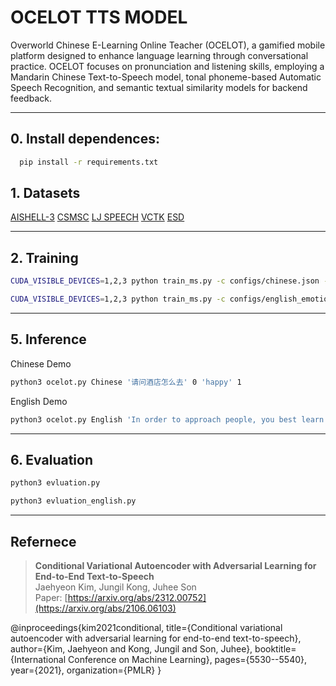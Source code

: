 # OCELOT TTS MODEL

Overworld Chinese E-Learning Online Teacher (OCELOT),
a gamified mobile platform designed to enhance language learning
through conversational practice. OCELOT focuses on pronunciation
and listening skills, employing a Mandarin Chinese Text-to-Speech
model, tonal phoneme-based Automatic Speech Recognition, and
semantic textual similarity models for backend feedback.

---
## 0. Install dependences:
  ```bash
    pip install -r requirements.txt
  ```
## 1. Datasets
  [AISHELL-3](https://www.aishelltech.com/aishell_3)
  [CSMSC](https://www.data-baker.com/open_source.html)
  [LJ SPEECH](https://keithito.com/LJ-Speech-Dataset/)
  [VCTK](https://datashare.ed.ac.uk/handle/10283/2651)
  [ESD](https://hltsingapore.github.io/ESD/)

---

## 2. Training
  ```bash
  CUDA_VISIBLE_DEVICES=1,2,3 python train_ms.py -c configs/chinese.json -m chinese
  ```
  ```bash
  CUDA_VISIBLE_DEVICES=1,2,3 python train_ms.py -c configs/english_emotion.json -m english_emotion
  ```

---

## 5. Inference
  Chinese Demo
  ```bash
  python3 ocelot.py Chinese '请问酒店怎么去' 0 'happy' 1
  ```
  English Demo
  ```bash
  python3 ocelot.py English 'In order to approach people, you best learn how to greet them first' 0 'happy' 1
  ```
---

## 6. Evaluation
  ```bash
  python3 evluation.py
  ```
  ```bash
  python3 evluation_english.py
  ```

---

## Refernece

> **Conditional Variational Autoencoder with Adversarial Learning for End-to-End Text-to-Speech**\
> Jaehyeon Kim, Jungil Kong, Juhee Son \
> Paper: [https://arxiv.org/abs/2312.00752](https://arxiv.org/abs/2106.06103)


@inproceedings{kim2021conditional,
  title={Conditional variational autoencoder with adversarial learning for end-to-end text-to-speech},
  author={Kim, Jaehyeon and Kong, Jungil and Son, Juhee},
  booktitle={International Conference on Machine Learning},
  pages={5530--5540},
  year={2021},
  organization={PMLR}
}
